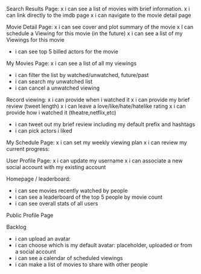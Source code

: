Search Results Page:
 x i can see a list of movies with brief information.
 x i can link directly to the imdb page
 x i can navigate to the movie detail page

Movie Detail Page:
  x i can see cover and plot summary of the movie
  x I can schedule a Viewing for this movie (in the future)
  x i can see a list of my Viewings for this movie
  - i can see top 5 billed actors for the movie

My Movies Page:
  x i can see a list of all my viewings 
  - i can filter the list by watched/unwatched, future/past
  - i can search my unwatched list
  - i can cancel a unwatched viewing


Record viewing:
  x i can provide when i watched it
  x i can provide my brief review (tweet length)
  x i can leave a love/like/hate/hatelike rating
  x i can provide how i watched it (theatre,netflix,etc)
  - i can tweet out my brief review including my default prefix and hashtags 
  - i can pick actors i liked


My Schedule Page:
  x i can set my weekly viewing plan
  x i can review my current progress:


User Profile Page:
 x i can update my username 
 x i can associate a new social account with my existing account


Homepage / leaderboard:
  - i can see movies recently watched by people
  - i can see a leaderboard of the top 5 people by movie count
  - i can see overall stats of all users

Public Profile Page


Backlog
  - i can upload an avatar
  - i can choose which is my default avatar: placeholder, uploaded or from a social account
  - i can see a calendar of scheduled viewings
  - i can make a list of movies to share with other people

